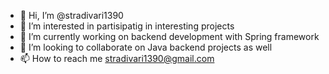 - 👋 Hi, I’m @stradivari1390
- 👀 I’m interested in partisipatig in interesting projects
- 🌱 I’m currently working on backend development with Spring framework
- 💞️ I’m looking to collaborate on Java backend projects as well
- 📫 How to reach me stradivari1390@gmail.com

<!---
stradivari1390/stradivari1390 is a ✨ special ✨ repository because its `README.md` (this file) appears on your GitHub profile.
You can click the Preview link to take a look at your changes.
--->
